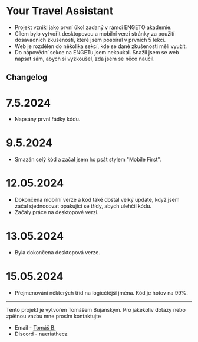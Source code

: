 # Your Travel Assistant

- Projekt vznikl jako první úkol zadaný v rámci ENGETO akademie.
- Cílem bylo vytvořit desktopovou a mobilní verzi stránky za použití dosavadních zkušeností, které jsem posbíral v prvních 5 lekcí.
- Web je rozdělen do několika sekcí, kde se dané zkušenosti měli využít.
- Do nápovědní sekce na ENGETu jsem nekoukal. Snažil jsem se web napsat sám, abych si vyzkoušel, zda jsem se něco naučil.

## Changelog

# 7.5.2024 
- Napsány první řádky kódu.
# 9.5.2024 
- Smazán celý kód a začal jsem ho psát stylem "Mobile First".
# 12.05.2024 
- Dokončena mobilní verze a kód také dostal velký update, když jsem začal sjednocovat opakující se třídy, abych ulehčil kódu.
- Začaly práce na desktopové verzi.
# 13.05.2024 
- Byla dokončena desktopová verze.
# 15.05.2024
- Přejmenování některých tříd na logicčtější jména. Kód je hotov na 99%. 

---

Tento projekt je vytvořen Tomášem Bujanským. 
Pro jakékoliv dotazy nebo zpětnou vazbu mne prosím kontaktujte
- Email - [Tomáš B.](mailto:tomas.bujansky@gmail.com)
- Discord - naeriathecz
